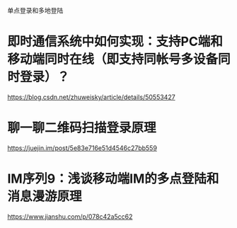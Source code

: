 单点登录和多地登陆

# 即时通信系统中如何实现：支持PC端和移动端同时在线（即支持同帐号多设备同时登录）？

https://blog.csdn.net/zhuweisky/article/details/50553427

# 聊一聊二维码扫描登录原理

https://juejin.im/post/5e83e716e51d4546c27bb559

# IM序列9：浅谈移动端IM的多点登陆和消息漫游原理

https://www.jianshu.com/p/078c42a5cc62